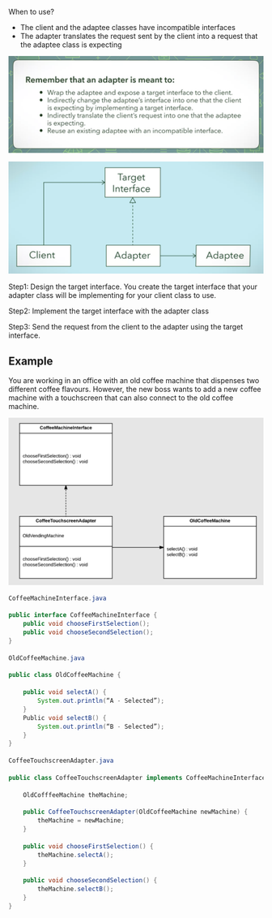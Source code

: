 When to use?
* The client and the adaptee classes have incompatible interfaces
* The adapter translates the request sent by the client into a request that the adaptee class is expecting

![](images/adapter_pattern_3.png)


![](images/adapter_pattern.png)


Step1: Design the target interface. You create the target interface that your adapter class will be implementing for your client class to use. 

Step2: Implement the target interface with the adapter class

Step3: Send the request from the client to the adapter using the target interface.


## Example

You are working in an office with an old coffee machine that dispenses two different coffee flavours. However, the new boss wants to add a new coffee machine with a touchscreen that can also connect to the old coffee machine.

![](images/adapter_pattern_2.png)

```java
CoffeeMachineInterface.java

public interface CoffeeMachineInterface {
    public void chooseFirstSelection();
    public void chooseSecondSelection();
}

OldCoffeeMachine.java

public class OldCoffeeMachine {

    public void selectA() {
        System.out.println(“A - Selected”);
    }
    Public void selectB() {
        System.out.println(“B - Selected”);
    }
}

CoffeeTouchscreenAdapter.java

public class CoffeeTouchscreenAdapter implements CoffeeMachineInterface {

    OldCofffeeMachine theMachine;

    public CoffeeTouchscreenAdapter(OldCoffeeMachine newMachine) {
        theMachine = newMachine;
    }

    public void chooseFirstSelection() {
        theMachine.selectA();
    }

    public void chooseSecondSelection() {
        theMachine.selectB();
    }
}
```
